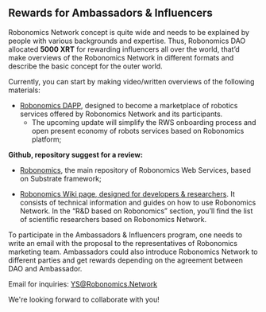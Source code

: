 ## Rewards for Ambassadors & Influencers

Robonomics Network concept is quite wide and needs to be explained by people with various backgrounds and expertise. 
Thus, Robonomics DAO allocated **5000 XRT** for rewarding influencers all over the world, that’d make overviews of the Robonomics Network in different formats and describe the basic concept for the outer world.

Currently, you can start by making video/written overviews of the following materials:

* [Robonomics DAPP](https://dapp.robonomics.network/#/), designed to become a marketplace of robotics services offered by Robonomics Network and its participants. 
  * The upcoming update will simplify the RWS onboarding process and open present economy of robots services based on Robonomics platform;

**Github, repository suggest for a review:**

  * [Robonomics](https://github.com/airalab/robonomics), the main repository of Robonomics Web Services, based on Substrate framework;

* [Robonomics Wiki page, designed for developers & researchers](https://wiki.robonomics.network/docs/r-and-d-based-on-robonomics-network/). It consists of technical information and guides on how to use Robonomics Network. 
In the “R&D based on Robonomics” section, you’ll find the list of scientific researchers based on Robonomics Network.

To participate in the Ambassadors & Influencers program, one needs to write an email with the proposal to the representatives of Robonomics marketing team.
Ambassadors could also introduce Robonomics Network to different parties and get rewards depending on the agreement between DAO and Ambassador.

Email for inquiries:
YS@Robonomics.Network

We're looking forward to collaborate with you!